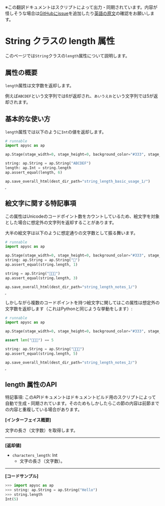 <span class="inconspicuous-txt">※この翻訳ドキュメントはスクリプトによって出力・同期されています。内容が怪しそうな場合は<a href="https://github.com/simon-ritchie/apysc/issues" target="_blank">GitHubにissue</a>を追加したり[英語の原文](https://simon-ritchie.github.io/apysc/en/string_length.html)の確認をお願いします。</span>

# String クラスの length 属性

このページでは`String`クラスの`length`属性について説明します。

## 属性の概要

`length`属性は文字数を返却します。

例えば`ABCDEF`という文字列では6が返却され、`あいうえお`という文字列では5が返却されます。

## 基本的な使い方

`length`属性では以下のように`Int`の値を返却します。

```py
# runnable
import apysc as ap

ap.Stage(stage_width=0, stage_height=0, background_color="#333", stage_elem_id="stage")

string: ap.String = ap.String("ABCDEF")
length: ap.Int = string.length
ap.assert_equal(length, 6)

ap.save_overall_html(dest_dir_path="string_length_basic_usage_1/")
```

<iframe src="static/string_length_basic_usage_1/index.html" width="0" height="0"></iframe>

## 絵文字に関する特記事項

この属性はUnicodeのコードポイント数をカウントしているため、絵文字を対象とした場合に想定外の文字列を返却することがあります。

大半の絵文字は以下のように想定通りの文字数として振る舞います。

```py
# runnable
import apysc as ap

ap.Stage(stage_width=0, stage_height=0, background_color="#333", stage_elem_id="stage")
string: ap.String = ap.String("🎉")
ap.assert_equal(string.length, 1)

string = ap.String("🥳🌟🍻")
ap.assert_equal(string.length, 3)

ap.save_overall_html(dest_dir_path="string_length_notes_1/")
```

<iframe src="static/string_length_notes_1/index.html" width="0" height="0"></iframe>

しかしながら複数のコードポイントを持つ絵文字に関してはこの属性は想定外の文字数を返却します（これはPythonと同じような挙動をします）:

```py
# runnable
import apysc as ap

ap.Stage(stage_width=0, stage_height=0, background_color="#333", stage_elem_id="stage")

assert len("👨‍👩‍👦") == 5

string: ap.String = ap.String("👨‍👩‍👦")
ap.assert_equal(string.length, 5)

ap.save_overall_html(dest_dir_path="string_length_notes_2/")
```

<iframe src="static/string_length_notes_2/index.html" width="0" height="0"></iframe>

## length 属性のAPI

<span class="inconspicuous-txt">特記事項: このAPIドキュメントはドキュメントビルド用のスクリプトによって自動で生成・同期されています。そのためもしかしたらこの節の内容は前節までの内容と重複している場合があります。</span>

**[インターフェイス概要]**

文字の長さ（文字数）を取得します。<hr>

**[返却値]**

- `characters_length`: Int
  - 文字の長さ（文字数）。

<hr>

**[コードサンプル]**

```py
>>> import apysc as ap
>>> string: ap.String = ap.String("Hello")
>>> string.length
Int(5)
```